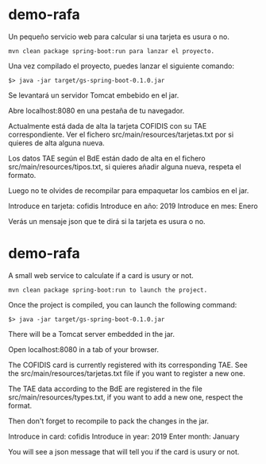 # demo-rafa
  Un pequeño servicio web para calcular si una tarjeta es usura o no.

    mvn clean package spring-boot:run para lanzar el proyecto.

  Una vez compilado el proyecto, puedes lanzar el siguiente comando:

    $> java -jar target/gs-spring-boot-0.1.0.jar 

  Se levantará un servidor Tomcat embebido en el jar.

  Abre localhost:8080 en una pestaña de tu navegador.

  Actualmente está dada de alta la tarjeta COFIDIS con su TAE correspondiente. 
  Ver el fichero src/main/resources/tarjetas.txt por si quieres de alta alguna nueva.

  Los datos TAE según el BdE están dado de alta en el fichero src/main/resources/tipos.txt, si quieres añadir alguna nueva,   respeta el formato.

  Luego no te olvides de recompilar para empaquetar los cambios en el jar.

  Introduce en tarjeta: cofidis
  Introduce en año: 2019
  Introduce en mes: Enero

  Verás un mensaje json que te dirá si la tarjeta es usura o no.

# demo-rafa
  A small web service to calculate if a card is usury or not.

    mvn clean package spring-boot:run to launch the project.

  Once the project is compiled, you can launch the following command:

    $> java -jar target/gs-spring-boot-0.1.0.jar 

  There will be a Tomcat server embedded in the jar.

  Open localhost:8080 in a tab of your browser.

  The COFIDIS card is currently registered with its corresponding TAE. 
  See the src/main/resources/tarjetas.txt file if you want to register a new one.

  The TAE data according to the BdE are registered in the file src/main/resources/types.txt, if you want to add a new one, respect the format.

  Then don't forget to recompile to pack the changes in the jar.

  Introduce in card: cofidis
  Introduce in year: 2019
  Enter month: January

  You will see a json message that will tell you if the card is usury or not.
